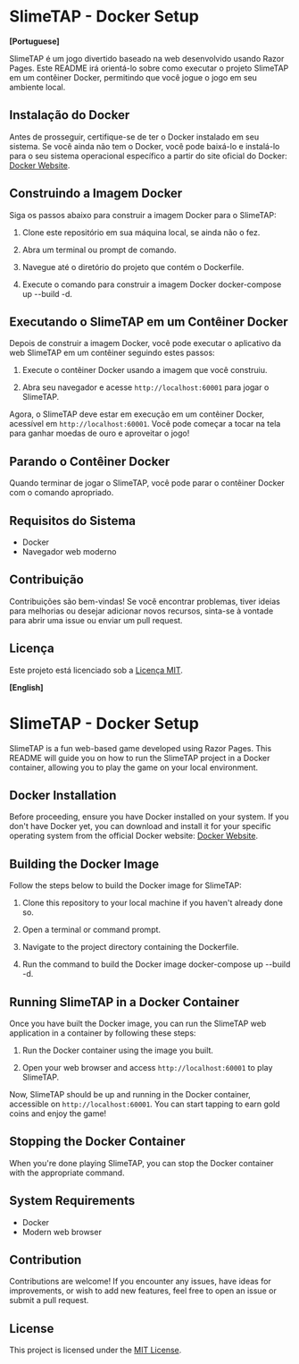 # SlimeTAP - Docker Setup

**[Portuguese]**

SlimeTAP é um jogo divertido baseado na web desenvolvido usando Razor Pages. Este README irá orientá-lo sobre como executar o projeto SlimeTAP em um contêiner Docker, permitindo que você jogue o jogo em seu ambiente local.

## Instalação do Docker

Antes de prosseguir, certifique-se de ter o Docker instalado em seu sistema. Se você ainda não tem o Docker, você pode baixá-lo e instalá-lo para o seu sistema operacional específico a partir do site oficial do Docker: [Docker Website](https://www.docker.com/get-started).

## Construindo a Imagem Docker

Siga os passos abaixo para construir a imagem Docker para o SlimeTAP:

1. Clone este repositório em sua máquina local, se ainda não o fez.

2. Abra um terminal ou prompt de comando.

3. Navegue até o diretório do projeto que contém o Dockerfile.

4. Execute o comando para construir a imagem Docker docker-compose up --build -d.

## Executando o SlimeTAP em um Contêiner Docker

Depois de construir a imagem Docker, você pode executar o aplicativo da web SlimeTAP em um contêiner seguindo estes passos:

1. Execute o contêiner Docker usando a imagem que você construiu.

2. Abra seu navegador e acesse `http://localhost:60001` para jogar o SlimeTAP.

Agora, o SlimeTAP deve estar em execução em um contêiner Docker, acessível em `http://localhost:60001`. Você pode começar a tocar na tela para ganhar moedas de ouro e aproveitar o jogo!

## Parando o Contêiner Docker

Quando terminar de jogar o SlimeTAP, você pode parar o contêiner Docker com o comando apropriado.

## Requisitos do Sistema

- Docker
- Navegador web moderno

## Contribuição

Contribuições são bem-vindas! Se você encontrar problemas, tiver ideias para melhorias ou desejar adicionar novos recursos, sinta-se à vontade para abrir uma issue ou enviar um pull request.

## Licença

Este projeto está licenciado sob a [Licença MIT](https://opensource.org/licenses/MIT).

**[English]**

# SlimeTAP - Docker Setup

SlimeTAP is a fun web-based game developed using Razor Pages. This README will guide you on how to run the SlimeTAP project in a Docker container, allowing you to play the game on your local environment.

## Docker Installation

Before proceeding, ensure you have Docker installed on your system. If you don't have Docker yet, you can download and install it for your specific operating system from the official Docker website: [Docker Website](https://www.docker.com/get-started).

## Building the Docker Image

Follow the steps below to build the Docker image for SlimeTAP:

1. Clone this repository to your local machine if you haven't already done so.

2. Open a terminal or command prompt.

3. Navigate to the project directory containing the Dockerfile.

4. Run the command to build the Docker image docker-compose up --build -d.

## Running SlimeTAP in a Docker Container

Once you have built the Docker image, you can run the SlimeTAP web application in a container by following these steps:

1. Run the Docker container using the image you built.

2. Open your web browser and access `http://localhost:60001` to play SlimeTAP.

Now, SlimeTAP should be up and running in the Docker container, accessible on `http://localhost:60001`. You can start tapping to earn gold coins and enjoy the game!

## Stopping the Docker Container

When you're done playing SlimeTAP, you can stop the Docker container with the appropriate command.

## System Requirements

- Docker
- Modern web browser

## Contribution

Contributions are welcome! If you encounter any issues, have ideas for improvements, or wish to add new features, feel free to open an issue or submit a pull request.

## License

This project is licensed under the [MIT License](https://opensource.org/licenses/MIT).

